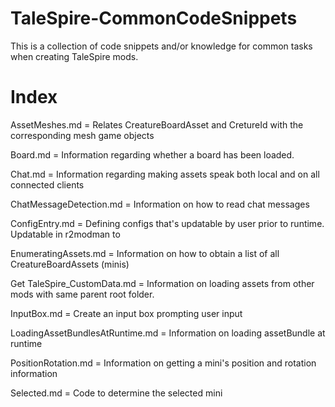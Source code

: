 # TaleSpire-CommonCodeSnippets
This is a collection of code snippets and/or knowledge for common tasks when creating TaleSpire mods.

# Index

AssetMeshes.md = Relates CreatureBoardAsset and CretureId with the corresponding mesh game objects

Board.md = Information regarding whether a board has been loaded.

Chat.md = Information regarding making assets speak both local and on all connected clients

ChatMessageDetection.md = Information on how to read chat messages

ConfigEntry.md = Defining configs that's updatable by user prior to runtime. Updatable in r2modman to

EnumeratingAssets.md = Information on how to obtain a list of all CreatureBoardAssets (minis)

Get TaleSpire_CustomData.md = Information on loading assets from other mods with same parent root folder.

InputBox.md = Create an input box prompting user input

LoadingAssetBundlesAtRuntime.md = Information on loading assetBundle at runtime

PositionRotation.md = Information on getting a mini's position and rotation information

Selected.md = Code to determine the selected mini
